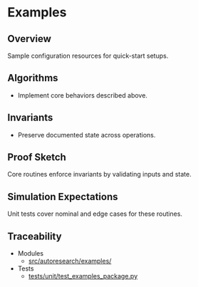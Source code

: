 # Examples

## Overview

Sample configuration resources for quick-start setups.

## Algorithms

- Implement core behaviors described above.

## Invariants

- Preserve documented state across operations.

## Proof Sketch

Core routines enforce invariants by validating inputs and state.

## Simulation Expectations

Unit tests cover nominal and edge cases for these routines.

## Traceability


- Modules
  - [src/autoresearch/examples/][m1]
- Tests
  - [tests/unit/test_examples_package.py][t1]

[m1]: ../../src/autoresearch/examples/
[t1]: ../../tests/unit/test_examples_package.py
